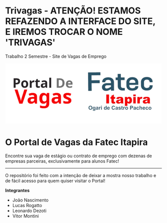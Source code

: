 # Trivagas - ATENÇÃO! ESTAMOS REFAZENDO A INTERFACE DO SITE, E IREMOS TROCAR O NOME 'TRIVAGAS'
Trabalho 2 Semestre - Site de Vagas de Emprego

![image](trivagasHTML/img/Logo.png)

<h1> O Portal de Vagas da Fatec Itapira</h1>
<p>Encontre sua vaga de estágio ou contrato de emprego com dezenas de empresas parceiras, exclusivamente
                para alunos Fatec!</p>
<hr>                
<p>O repositório foi feito com a intenção de deixar a mostra nosso trabalho e de fácil acesso para quem quiser visitar o Portal!</p>

<b> Integrantes </b>
*  João Nascimento
*  Lucas Rogatto
*  Leonardo Dezoti
*  Vitor Montini
